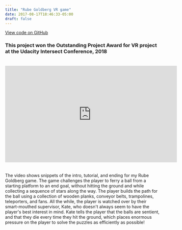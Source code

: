 ```yaml
---
title: "Rube Goldberg VR game"
date: 2017-08-17T18:46:33-05:00
draft: false
---
```


[View code on GitHub](https://github.com/jrobalino/rube-goldberg)

### This project won the **Outstanding Project Award for VR project** at the Udacity Intersect Conference, 2018

<iframe style="margin:20px 0px 20px 0px;" width="560" height="315" src="https://www.youtube.com/embed/abQ79KXhK0Y" frameborder="0" allow="accelerometer; autoplay; encrypted-media; gyroscope; picture-in-picture" allowfullscreen></iframe>


The video shows snippets of the intro, tutorial, and ending for my Rube Goldberg game. The game challenges the player to ferry a ball from a starting platform to an end goal, without hitting the ground and while collecting a sequence of stars along the way. The player builds the path for the ball using a collection of wooden planks, conveyor belts, trampolines, teleporters, and fans. All the while, the player is watched over by their smart-mouthed supervisor, Kate, who doesn't always seem to have the player's best interest in mind. Kate tells the player that the balls are sentient, and that they die every time they hit the ground, which places enormous pressure on the player to solve the puzzles as efficiently as possible!

